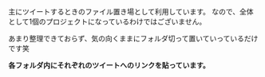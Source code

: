 主にツイートするときのファイル置き場として利用しています。
なので、全体として1個のプロジェクトになっているわけではございません。

あまり整理できておらず、気の向くままにフォルダ切って置いていっているだけです笑

**各フォルダ内にそれぞれのツイートへのリンクを貼っています。**
